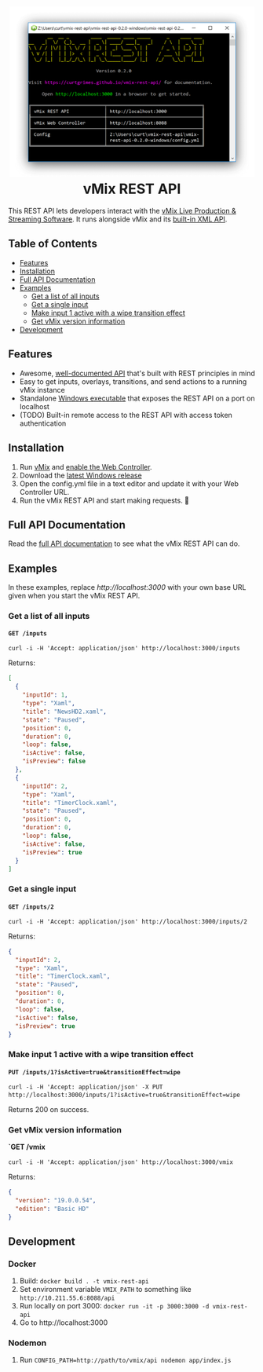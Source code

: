 <h1 align="center">
  <img src="/docs/screenshot.png?raw=true" alt="vMix REST API" width="500">
  <br>
  vMix REST API
  <br>
</h1>

This REST API lets developers interact with the <a href="https://www.vmix.com/" target="_blank">vMix Live Production & Streaming Software</a>. It runs alongside vMix and its <a href="https://www.vmix.com/help17/index.htm?DeveloperAPI.html">built-in XML API</a>.

## Table of Contents
* [Features](#features)
* [Installation](#installation)
* [Full API Documentation](#full-api-documentation)
* [Examples](#examples)
  * [Get a list of all inputs](#get-a-list-of-all-inputs)
  * [Get a single input](#get-a-single-input)
  * [Make input 1 active with a wipe transition effect](#make-input-1-active-with-a-wipe-transition-effect)
  * [Get vMix version information](#get-vmix-version-information)
* [Development](#development)

## Features
* Awesome, [well-documented API](https://curtgrimes.github.io/vmix-rest-api) that's built with REST principles in mind
* Easy to get inputs, overlays, transitions, and send actions to a running vMix instance
* Standalone [Windows executable](https://github.com/curtgrimes/vmix-rest-api/releases/latest) that exposes the REST API on a port on localhost
* (TODO) Built-in remote access to the REST API with access token authentication

## Installation
1. Run [vMix](https://www.vmix.com) and [enable the Web Controller](https://www.vmix.com/knowledgebase/article.aspx/69/how-to-control-vmix-from-a-web-browser-using-vmix-web-controller).
1. Download the [latest Windows release](https://github.com/curtgrimes/vmix-rest-api/releases/latest)
1. Open the config.yml file in a text editor and update it with your Web Controller URL.
1. Run the vMix REST API and start making requests. 🤖

## Full API Documentation
Read the [full API documentation](https://curtgrimes.github.io/vmix-rest-api/) to see what the vMix REST API can do.

## Examples
In these examples, replace *http://localhost:3000* with your own base URL given when you start the vMix REST API.

### Get a list of all inputs
**`GET /inputs`**
```
curl -i -H 'Accept: application/json' http://localhost:3000/inputs
```
Returns:
```json
[
  {
    "inputId": 1,
    "type": "Xaml",
    "title": "NewsHD2.xaml",
    "state": "Paused",
    "position": 0,
    "duration": 0,
    "loop": false,
    "isActive": false,
    "isPreview": false
  },
  {
    "inputId": 2,
    "type": "Xaml",
    "title": "TimerClock.xaml",
    "state": "Paused",
    "position": 0,
    "duration": 0,
    "loop": false,
    "isActive": false,
    "isPreview": true
  }
]
```

### Get a single input
**`GET /inputs/2`**
```
curl -i -H 'Accept: application/json' http://localhost:3000/inputs/2
```
Returns:
```json
{
  "inputId": 2,
  "type": "Xaml",
  "title": "TimerClock.xaml",
  "state": "Paused",
  "position": 0,
  "duration": 0,
  "loop": false,
  "isActive": false,
  "isPreview": true
}
```

### Make input 1 active with a wipe transition effect
**`PUT /inputs/1?isActive=true&transitionEffect=wipe`**
```
curl -i -H 'Accept: application/json' -X PUT http://localhost:3000/inputs/1?isActive=true&transitionEffect=wipe
```
Returns 200 on success.

### Get vMix version information
**`GET /vmix**
```
curl -i -H 'Accept: application/json' http://localhost:3000/vmix
```
Returns:
```json
{
  "version": "19.0.0.54",
  "edition": "Basic HD"
}
```


## Development
### Docker
1. Build: `docker build . -t vmix-rest-api`
1. Set environment variable `VMIX_PATH` to something like `http://10.211.55.6:8088/api`
1. Run locally on port 3000: `docker run -it -p 3000:3000 -d vmix-rest-api`
1. Go to http://localhost:3000

### Nodemon
1. Run `CONFIG_PATH=http://path/to/vmix/api nodemon app/index.js`